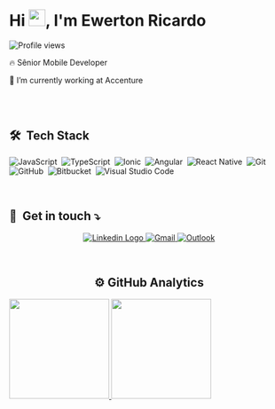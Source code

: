 <div align="left">
  <h1>Hi <img src="https://raw.githubusercontent.com/kaueMarques/kaueMarques/master/hi.gif" width="30px">, I'm Ewerton Ricardo</h1>
  <p> <img src="https://komarev.com/ghpvc/?username=EwertonRicardo&color=yellow" alt="Profile views" /></p>

  <p>🔥 Sênior Mobile Developer</p>
  <p>🔭 I’m currently working at Accenture</p>
<!--   <p>⚡ Fun fact **Oneye 😜**</p>  -->
</div>

<br><br>

<h2 align="left">🛠 &nbsp;Tech Stack</h2>

<div align="left">

  ![JavaScript](https://img.shields.io/badge/javascript-%23323330.svg?style=for-the-badge&logo=javascript&logoColor=%23F7DF1E)&nbsp;
  ![TypeScript](https://img.shields.io/badge/typescript-%23007ACC.svg?style=for-the-badge&logo=typescript&logoColor=white)&nbsp;
  ![Ionic](https://img.shields.io/badge/-Ionic-05122A?style=for-the-badge&logo=ionic)&nbsp;
  ![Angular](https://img.shields.io/badge/angular-%23DD0031.svg?style=for-the-badge&logo=angular&logoColor=white)&nbsp;
  ![React Native](https://img.shields.io/badge/react_native-%2320232a.svg?style=for-the-badge&logo=react&logoColor=%2361DAFB)&nbsp;
  ![Git](https://img.shields.io/badge/git-%23F05033.svg?style=for-the-badge&logo=git&logoColor=white)&nbsp;
  ![GitHub](https://img.shields.io/badge/github-%23121011.svg?style=for-the-badge&logo=github&logoColor=white)&nbsp;
  ![Bitbucket](https://img.shields.io/badge/bitbucket-%230047B3.svg?style=for-the-badge&logo=bitbucket&logoColor=white)&nbsp;
  ![Visual Studio Code](https://img.shields.io/badge/Visual%20Studio%20Code-0078d7.svg?style=for-the-badge&logo=visual-studio-code&logoColor=white)&nbsp;
</div>

<br>
  
<h2 align="left">💌 &nbsp;Get in touch ⤵️</h2>

<p align="center">
  <a href="https://www.linkedin.com/in/ewerton-ricardo-37791b181/" target="_blank">
    <img src="https://img.shields.io/badge/linkedin-%230077B5.svg?style=for-the-badge&logo=linkedin&logoColor=white" alt="Linkedin Logo"/>
  </a>
  <a href="mailto:ewerton.ricardo98@gmail.com" target="_blank">
    <img src="https://img.shields.io/badge/Gmail-D14836?style=for-the-badge&logo=gmail&logoColor=white" alt="Gmail"/>
  </a>
  <a href="mailto:ewerton.ricardo99@hotmail.com" target="_blank">
    <img src="https://img.shields.io/badge/Microsoft_Outlook-0078D4?style=for-the-badge&logo=microsoft-outlook&logoColor=white" alt="Outlook"/>
  </a>
</p>

<br>
<H2 align="center">
  ⚙️  GitHub Analytics
</h2>

<div align="left">
  <a href="https://github.com/EwertonRicardo">
  <img height="180em" src="https://github-readme-stats.vercel.app/api?username=EwertonRicardo&show_icons=true&theme=dracula&count_private=true"/>
  <img height="180em" src="https://github-readme-stats.vercel.app/api/top-langs/?username=EwertonRicardo&layout=compact&langs_count=7&theme=dracula"/>
</div>



